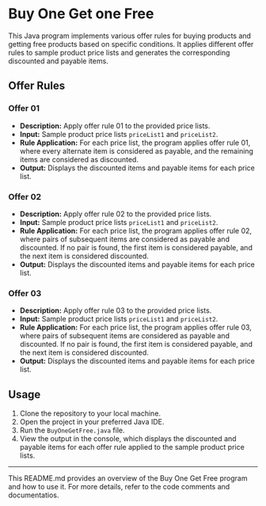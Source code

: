 # Buy One Get one Free

This Java program implements various offer rules for buying products and getting free products based on specific conditions. It applies different offer rules to sample product price lists and generates the corresponding discounted and payable items.

## Offer Rules

### Offer 01

- **Description:** Apply offer rule 01 to the provided price lists.
- **Input:** Sample product price lists `priceList1` and `priceList2`.
- **Rule Application:** For each price list, the program applies offer rule 01, where every alternate item is considered as payable, and the remaining items are considered as discounted.
- **Output:** Displays the discounted items and payable items for each price list.

### Offer 02

- **Description:** Apply offer rule 02 to the provided price lists.
- **Input:** Sample product price lists `priceList1` and `priceList2`.
- **Rule Application:** For each price list, the program applies offer rule 02, where pairs of subsequent items are considered as payable and discounted. If no pair is found, the first item is considered payable, and the next item is considered discounted.
- **Output:** Displays the discounted items and payable items for each price list.

### Offer 03

- **Description:** Apply offer rule 03 to the provided price lists.
- **Input:** Sample product price lists `priceList1` and `priceList2`.
- **Rule Application:** For each price list, the program applies offer rule 03, where pairs of subsequent items are considered as payable and discounted. If no pair is found, the first item is considered payable, and the next item is considered discounted.
- **Output:** Displays the discounted items and payable items for each price list.

## Usage

1. Clone the repository to your local machine.
2. Open the project in your preferred Java IDE.
3. Run the `BuyOneGetFree.java` file.
4. View the output in the console, which displays the discounted and payable items for each offer rule applied to the sample product price lists.

---

This README.md provides an overview of the Buy One Get Free program and how to use it. For more details, refer to the code comments and documentatios.

